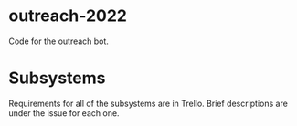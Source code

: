 # outreach-2022
Code for the outreach bot.

# Subsystems
Requirements for all of the subsystems are in Trello. Brief descriptions are under the issue for each one.
